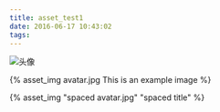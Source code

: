 ```yaml
---
title: asset_test1
date: 2016-06-17 10:43:02
tags:
---
```


![头像](/avatar.jpg)

{% asset_img avatar.jpg This is an example image %}

{% asset_img "spaced avatar.jpg" "spaced title" %}
